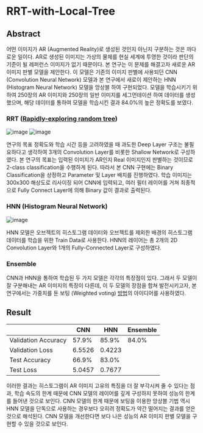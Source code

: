 # RRT-with-Local-Tree

## Abstract
어떤 이미지가 AR (Augmented Reality)로 생성된 것인지 아닌지 구분하는 것은 까다로운 일이다. AR로 생성된 이미지는 가상의 물체를 현실 세계에 투영한 것이라 판단의 기준이 될 레퍼런스 이미지가 없기 때문이다. 본 연구는 이 문제를 해결고자 새로운 AR 이미지 판별 모델을 제안한다. 이 모델은 기존의 이미지 판별에 사용되던 CNN (Convolution Neural Network) 모델과 본 연구에서 새로이 제안하는 HNN (Histogram Neural Network) 모델을 앙상블 하여 구현되었다. 모델을 학습시키기 위하여 250장의 AR 이미지와 250장의 일반 이미지를 세그먼테이션 하여 데이터를 생성했으며, 해당 데이터를 통하여 모델을 학습시킨 결과 84.0%의 높은 정확도를 보였다. 

### RRT ([Rapidly-exploring random tree](https://en.wikipedia.org/wiki/Rapidly-exploring_random_tree))
![image](https://user-images.githubusercontent.com/62214506/78421533-5cf43600-7693-11ea-9335-67bcff85eb97.png)
![image](https://user-images.githubusercontent.com/62214506/78421535-5e256300-7693-11ea-9b3f-6b23708768ae.png)

연구의 목표 정확도와 학습 시간 등을 고려하였을 때 과도한 Deep Layer 구조는 불필요하다고 생각하여 3개의 Convolution Layer를 비롯한 Shallow Network로 구성하였다. 본 연구의 목표는 입력된 이미지가 AR인지 Real 이미지인지 판별하는 것이므로 2-class classification을 수행하게 된다. 따라서 본 CNN 구현에는 Binary Classification을 상정하고 Parameter 및 Layer 배치를 진행하였다. 학습 이미지는 300x300 해상도로 리사이징 되어 CNN에 입력되고, 여러 필터 레이어를 거쳐 최종적으로 Fully Connect Layer에 의해 Binary 값이 결과로 출력된다. 

### HNN (Histogram Neural Network)
![image](https://user-images.githubusercontent.com/62214506/78421538-5fef2680-7693-11ea-8ee1-7aeb26b9e2bb.png)

HNN 모델은 오브젝트의 히스토그램 데이터와 오브젝트를 제외한 배경의 히스토그램 데이터를 학습을 위한 Train Data로 사용한다. HNN의 레이어는 총 2개의 2D Convolution Layer와 1개의 Fully-Connected Layer로 구성하였다.

### Ensemble
CNN과 HNN을 통하여 학습된 두 가지 모델은 각각의 특장점이 있다. 그래서 두 모델이 잘 구분해내는 AR 이미지의 특징이 다른데, 이 두 모델의 장점을 합쳐 발전시키고자, 본 연구에서는 가중치를 둔 보팅 (Weighted voting) [방법](http://doi.org/10.1109/IJCNN.2009.5178708)의 아이디어를 사용하였다. 

## Result
   |CNN|HNN|Ensemble
---|---|---|---|
Validation Accuracy|57.9%|85.9%|84.0%|
Validation Loss|6.5526|0.4223|   |
Test Accuracy|66.9%|83.0%|   |
Test Loss|5.0457|0.7677|   |

이러한 결과는 히스토그램이 AR 이미지 고유의 특징을 더 잘 부각시켜 줄 수 있다는 점과, 학습 속도의 한계 때문에 CNN 모델의 레이어를 깊게 구성하지 못하여 성능의 한계를 들어낸 것으로 보인다. CNN 모델의 한계 때문에 보팅을 이용한 앙상블 기법 역시 HNN 모델을 단독으로 사용하는 경우보다 오히려 정확도가 약간 떨어지는 결과를 얻은 것으로 해석된다. CNN 모델을 개선한다면 보다 나은 성능의 AR 이미지 판별 모델을 구현할 수 있을 것으로 보인다.

